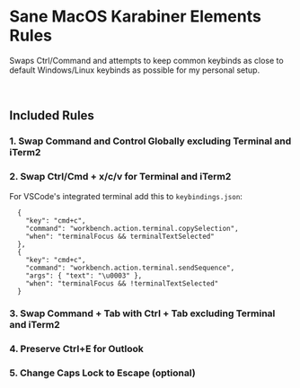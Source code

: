 # Sane MacOS Karabiner Elements Rules

Swaps Ctrl/Command and attempts to keep common keybinds as close to default Windows/Linux keybinds as possible for my personal setup.

<br />

## Included Rules
### 1. Swap Command and Control Globally excluding Terminal and iTerm2

### 2. Swap Ctrl/Cmd + x/c/v for Terminal and iTerm2 
For VSCode's integrated terminal add this to `keybindings.json`:
```
  {
    "key": "cmd+c",
    "command": "workbench.action.terminal.copySelection",
    "when": "terminalFocus && terminalTextSelected"
  },
  {
    "key": "cmd+c",
    "command": "workbench.action.terminal.sendSequence",
    "args": { "text": "\u0003" },
    "when": "terminalFocus && !terminalTextSelected"
  }
```

### 3. Swap Command + Tab with Ctrl + Tab excluding Terminal and iTerm2

### 4. Preserve Ctrl+E for Outlook

### 5. Change Caps Lock to Escape (optional)

